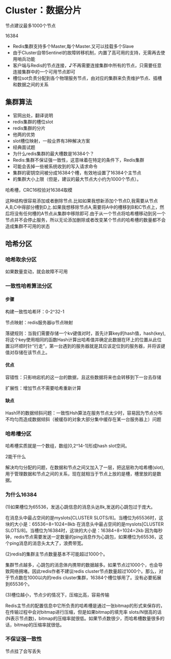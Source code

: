 # Cluster：数据分片

节点建议最多1000个节点

16384

- Redis集群支持多个Master,每个Master.又可以挂载多个Slave
- 由于Cluster自带Sentinel的故障转移机制，内置了高可用的支持，无需再去使用哨兵功能
- 客户端与Redis的节点连接，♪不再需要连接集群中所有的节点，只需要任意连接集群中的一个可用节点即可
- 槽位sot负责分配到各个物理服务节点，由对应的集群来负责维护节点、插槽和数据之间的关系

## 集群算法

- 官网出处，翻译说明
- redis集群的槽位slot
- redis集群的分片
- 他两的优势
- slot槽位映射，一般业界有3种解决方案
- 经典面试题
- 为什么redis集群的最大槽数是16384个？
- Redis:集群不保证强一致性，这意味着在特定的条件下，Redis集群
- 可能会丢掉一些被系统收到的写入请求命令
- 集群的密钥空间被分成16384个槽，有效地设置了16384个主节点
- 的集群大小上限（但是，建议的最大节点大小约为1000个节点）。

哈希槽，CRC16校验对16384取模

这种结构很容易添加或者删除节点.比如如果我想新添加个节点D,我需要从节点A,B,C中得部分槽到D上.如果我想移除节点A,需要将A中的槽移到B和C节点上，然后将没有任何槽的A节点从集群中移除即可.由于从一个节点将哈希槽移动到另一个节点并不会停止服务，所以无论添加删除或者改变某个节点的哈希槽的数量都不会造成集群不可用的状态

## 哈希分区

### 哈希取余分区

如果数量变动，就会故障不可用

### 一致性哈希算法分区

#### 步骤

构建一致性哈希环：0-2^32-1

节点映射：redis服务器ip节点映射

落键规则：当我们需要存储一个kv键值对时，首先计算key的hash值，hash(key),将这个key使用相同的函数Hash计算出哈希值并确定此数据在环上的位置从此位置沿环顺时针“行走”，第一台遇到的服务器就是其应该定位到的服务器，并将该键值对存储在该节点上。

#### 优点

容错性：只影响宕机的这一台的数据，且这些数据将来也会转移到下一台去存储

扩展性：增加节点不需要哈希重新计算

#### 缺点

Hash环的数据倾斜问题：一致性Hsh算法在服务节点太少时，容易因为节点分布不均匀而造成数据倾斜（被缓存的对象大部分集中缓存在某一台服务器上）问题

### 哈希槽分区

哈希槽实质就是一个数组，数组[0,2^14-1]形成hash slot空间。

2能干什么

解决均匀分配的问题，在数据和节点之间又加入了一层，把这层称为哈希槽(slot),用于管理数据和节点之间的关系，现在就相当于节点上放的是槽，槽里放的是数据。



### 为什么16384

(1)如果槽位为65536，发送心跳信息的消息头达8k,发送的心跳包过于庞大。

在消息头中最占空间的是myslots[CLUSTER SLOTS/8]。当槽位为65536时，这块的大小是：65536÷8÷1024=8kb
在消息头中最占空间的是myslots[CLUSTER SLOTS/8]。当槽位为16384时，这块的大小是：16384÷8÷1024=2kb
因为每秒钟，redis节点需要发送一定数量的ping消息作为心跳包，如果槽位为65536，这个ping消息的消息头太大了，浪费带宽。

(2)redis的集群主节点数量基本不可能超过1000个。

集群节点越多，心跳包的消息体内携带的数据越多。如果节点过1000个，也会导致网络拥堵。因此redis作者不建议redis cluster节点数量超过1000个。那么，对于节点数在1000以内的redis cluster集群，16384个槽位够用了。没有必要拓展到65536个。

(3)槽位越小，节点少的情况下，压缩比高，容易传输

Redis主节点的配置信息中它所负责的哈希槽是通过一张bitmap的形式来保存的，在传输过程中会对bitmap进行压缩，但是如果bitmap的填充率
slots/N很高的话(N表示节点数)，bitmap的压缩率就很低。如果节点数很少，而哈希槽数量很多的话，bitmap的压缩率就很低。

### 不保证强一致性

节点挂了会写丢失
